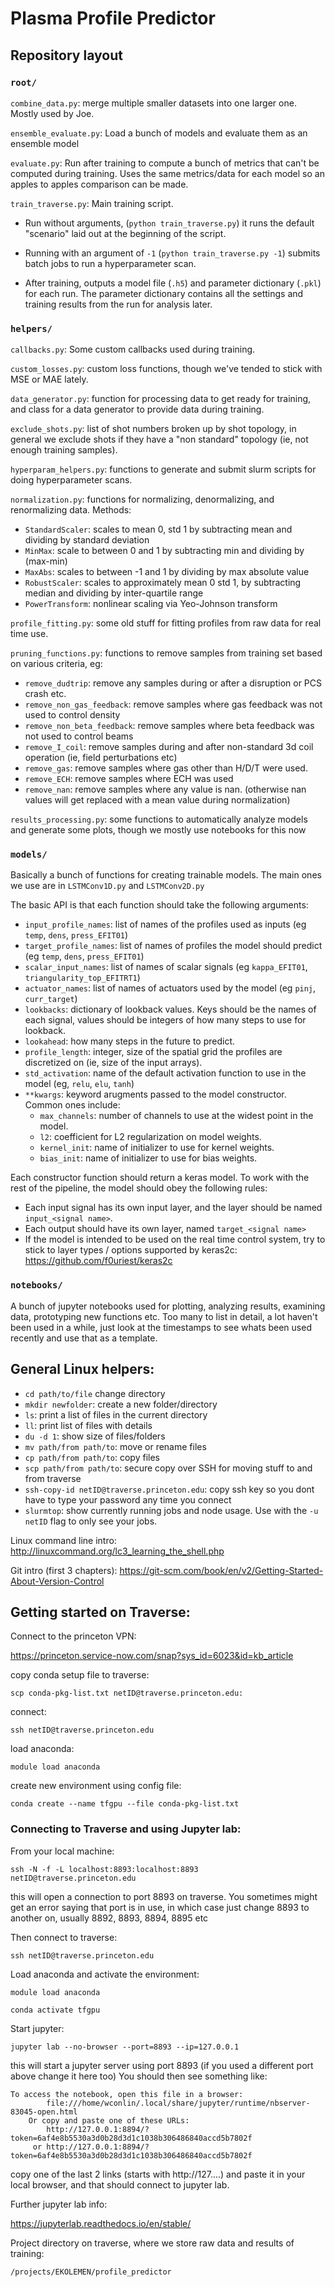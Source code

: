 # Plasma Profile Predictor


## Repository layout


### `root/`

`combine_data.py`: merge multiple smaller datasets into one larger one. Mostly used by Joe.

`ensemble_evaluate.py`: Load a bunch of models and evaluate them as an ensemble model

`evaluate.py`: Run after training to compute a bunch of metrics that can't be computed during training. Uses the same metrics/data for each model so an apples to apples comparison can be made.

`train_traverse.py`: Main training script. 

* Run without arguments, (`python train_traverse.py`) it runs the default "scenario" laid out at the beginning of the script. 

* Running with an argument of `-1` (`python train_traverse.py -1`) submits batch jobs to run a hyperparameter scan.

* After training, outputs a model file (`.h5`) and parameter dictionary (`.pkl`) for each run. The parameter dictionary contains all the settings and training results from the run for analysis later.

### `helpers/`

`callbacks.py`: Some custom callbacks used during training.

`custom_losses.py`: custom loss functions, though we've tended to stick with MSE or MAE lately.

`data_generator.py`: function for processing data to get ready for training, and class for a data generator to provide data during training.

`exclude_shots.py`: list of shot numbers broken up by shot topology, in general we exclude shots if they have a "non standard" topology (ie, not enough training samples).

`hyperparam_helpers.py`: functions to generate and submit slurm scripts for doing hyperparameter scans.

`normalization.py`: functions for normalizing, denormalizing, and renormalizing data. Methods:
*	`StandardScaler`: scales to mean 0, std 1 by subtracting mean and dividing by standard deviation
*	`MinMax`: scale to between 0 and 1 by subtracting min and dividing by (max-min)
*	`MaxAbs`: scales to between -1 and 1 by dividing by max absolute value
*	`RobustScaler`: scales to approximately mean 0 std 1, by subtracting median and dividing by inter-quartile range
*	`PowerTransform`: nonlinear scaling via Yeo-Johnson transform

`profile_fitting.py`: some old stuff for fitting profiles from raw data for real time use.

`pruning_functions.py`: functions to remove samples from training set based on various criteria, eg:
*	`remove_dudtrip`: remove any samples during or after a disruption or PCS crash etc.
*	`remove_non_gas_feedback`: remove samples where gas feedback was not used to control density
*	`remove_non_beta_feedback`: remove samples where beta feedback was not used to control beams
*	`remove_I_coil`: remove samples during and after non-standard 3d coil operation (ie, field perturbations etc)
*	`remove_gas`: remove samples where gas other than H/D/T were used.
*	`remove_ECH`: remove samples where ECH was used
*	`remove_nan`: remove samples where any value is nan. (otherwise nan values will get replaced with a mean value during normalization)

`results_processing.py`: some functions to automatically analyze models and generate some plots, though we mostly use notebooks for this now

### `models/`

Basically a bunch of functions for creating trainable models. The main ones we use are in `LSTMConv1D.py` and `LSTMConv2D.py`

The basic API is that each function should take the following arguments:
*	`input_profile_names`: list of names of the profiles used as inputs (eg `temp`, `dens`, `press_EFIT01`)
*	`target_profile_names`: list of names of profiles the model should predict  (eg `temp`, `dens`, `press_EFIT01`)
*	`scalar_input_names`: list of names of scalar signals (eg `kappa_EFIT01`, `triangularity_top_EFITRT1`)
*	`actuator_names`: list of names of actuators used by the model (eg `pinj`, `curr_target`)
*	`lookbacks`: dictionary of lookback values. Keys should be the names of each signal, values should be integers of how many steps to use for lookback.
*	`lookahead`: how many steps in the future to predict.
*	`profile_length`: integer, size of the spatial grid the profiles are discretized on (ie, size of the input arrays).
*	`std_activation`: name of the default activation function to use in the model (eg, `relu`, `elu`, `tanh`)
*	`**kwargs`: keyword arugments passed to the model constructor. Common ones include:
	*	`max_channels`: number of channels to use at the widest point in the model.
	*	`l2`: coefficient for L2 regularization on model weights.
	*	`kernel_init`: name of initializer to use for kernel weights.
	*	`bias_init`: name of initializer to use for bias weights.

Each constructor function should return a keras model. To work with the rest of the pipeline, the model should obey the following rules:
*	Each input signal has its own input layer, and the layer should be named `input_<signal name>`. 
*	Each output should have its own layer, named `target_<signal name>`
*	If the model is intended to be used on the real time control system, try to stick to layer types / options supported by keras2c: https://github.com/f0uriest/keras2c
	
### `notebooks/`
A bunch of jupyter notebooks used for plotting, analyzing results, examining data, prototyping new functions etc. Too many to list in detail, a lot haven't been used in a while, just look at the timestamps to see whats been used recently and use that as a template.

## General Linux helpers:

* `cd path/to/file` change directory
* `mkdir newfolder`: create a new folder/directory
* `ls`: print a list of files in the current directory
* `ll`: print list of files with details
* `du -d 1`: show size of files/folders
* `mv path/from path/to`: move or rename files
* `cp path/from path/to`: copy files
* `scp path/from path/to`: secure copy over SSH for moving stuff to and from traverse
* `ssh-copy-id netID@traverse.princeton.edu`: copy ssh key so you dont have to type your password any time you connect
* `slurmtop`: show currently running jobs and node usage. Use with the `-u netID` flag to only see your jobs.


Linux command line intro:
http://linuxcommand.org/lc3_learning_the_shell.php

Git intro (first 3 chapters):
https://git-scm.com/book/en/v2/Getting-Started-About-Version-Control



## Getting started on Traverse:

Connect to the princeton VPN:

https://princeton.service-now.com/snap?sys_id=6023&id=kb_article

copy conda setup file to traverse:

`scp conda-pkg-list.txt netID@traverse.princeton.edu:`

connect:

`ssh netID@traverse.princeton.edu`

load anaconda:

`module load anaconda`

create new environment using config file:

`conda create --name tfgpu --file conda-pkg-list.txt`



### Connecting to Traverse and using Jupyter lab:

From your local machine:

`ssh -N -f -L localhost:8893:localhost:8893 netID@traverse.princeton.edu`

this will open a connection to port 8893 on traverse. You sometimes might get an error saying that port is in use, in which case just change 8893 to another on, usually 8892, 8893, 8894, 8895 etc

Then connect to traverse:

`ssh netID@traverse.princeton.edu`

Load anaconda and activate the environment:

`module load anaconda`

`conda activate tfgpu`

Start jupyter:

`jupyter lab --no-browser --port=8893 --ip=127.0.0.1`

this will start a jupyter server using port 8893 (if you used a different port above change it here too)
You should then see something like:
```
To access the notebook, open this file in a browser:
        file:///home/wconlin/.local/share/jupyter/runtime/nbserver-83045-open.html
    Or copy and paste one of these URLs:
        http://127.0.0.1:8894/?token=6af4e8b5530a3d0b28d3d1c1038b306486840accd5b7802f
     or http://127.0.0.1:8894/?token=6af4e8b5530a3d0b28d3d1c1038b306486840accd5b7802f
```

copy one of the last 2 links (starts with http://127....) and paste it in your local browser, and that should connect to jupyter lab.

Further jupyter lab info:

https://jupyterlab.readthedocs.io/en/stable/

Project directory on traverse, where we store raw data and results of training:

`/projects/EKOLEMEN/profile_predictor`
